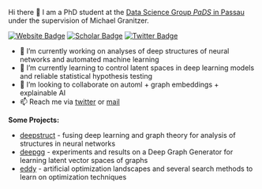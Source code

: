 Hi there 👋
I am a PhD student at the [Data Science Group *PaDS* in Passau](https://www.fim.uni-passau.de/en/data-science/) under the supervision of Michael Granitzer.

[![Website Badge](https://img.shields.io/badge/Web-JulianStier.com-224477?style=for-the-badge&labelColor=224477&link=https://julianstier.com)](https://julianstier.com)
[![Scholar Badge](https://img.shields.io/badge/-Scholar-4285F4?style=for-the-badge&labelColor=4285F4&logo=google-scholar&logoColor=white&link=https://scholar.google.de/citations?user=YLjl1XcAAAAJ&hl=en)](https://scholar.google.de/citations?user=YLjl1XcAAAAJ&hl=en)
[![Twitter Badge](https://img.shields.io/badge/-Twitter-1DA1F2?style=for-the-badge&labelColor=1DA1F2&logo=twitter&logoColor=white&link=https://twitter.com/JulianStier)](https://twitter.com/JulianStier)


- 🔭 I’m currently working on analyses of deep structures of neural networks and automated machine learning
- 🌱 I’m currently learning to control latent spaces in deep learning models and reliable statistical hypothesis testing
- 👯 I’m looking to collaborate on automl + graph embeddings + explainable AI
- 📫 Reach me via [twitter](https://twitter.com/JulianStier) or [mail](mailto:julian.stier@uni-passau.de)


**Some Projects:**
- [deepstruct](https://github.com/innvariant/deepstruct) - fusing deep learning and graph theory for analysis of structures in neural networks
- [deepgg](https://github.com/innvariant/deepgg) - experiments and results on a Deep Graph Generator for learning latent vector spaces of graphs
- [eddy](https://github.com/innvariant/eddy) - artificial optimization landscapes and several search methods to learn on optimization techniques
